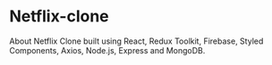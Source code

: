 # Netflix-clone
About
Netflix Clone built using React, Redux Toolkit, Firebase, Styled Components, Axios, Node.js, Express and MongoDB.
